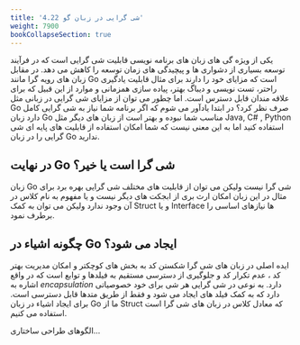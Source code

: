 ```yaml
---
title: '4.22 شی گرایی در زبان گو'
weight: 7900
bookCollapseSection: true
---
```


یکی از ویژه گی های زبان های برنامه نویسی قابلیت شی گرایی است که در فرآیند توسعه بسیاری از دشواری ها و پیچیدگی های زمان توسعه را کاهش می دهد. در مقابل زبان های رویه گرا مانند Go است که  مزایای خود را دارند برای مثال قابلیت یادگیری راحتر، تست نویسی و دیباگ بهتر، پیاده سازی همزمانی و موارد از این قبیل که برای علاقه مندان قابل دسترس است. اما چطور می توان از مزایای شی گرایی در زبانی مثل Go صرف نظر کرد؟ در ابتدا یادآور می شوم که اگر برنامه شما نیاز به شی گرایی کامل دارد زبان Go مناسب شما نبوده و بهتر است از زبان های دیگر مثل Java, C# , Python استفاده کنید اما به این معنی نیست که شما امکان استفاده از قابلیت های پایه ای شی گرایی را در زبان Go ندارید.

## در نهایت Go شی گرا است یا خیر؟

زبان Go شی گرا نیست ولیکن می توان از قابلیت های مختلف شی گرایی بهره برد برای مثال در این زبان امکان ارث بری از ابجکت های دیگر نیست و یا مفهوم به نام کلاس در آن وجود ندارد ولیکن می توان به کمک Struct و یا Interface ها نیازهای اساسی را برطرف نمود. 

## چگونه اشیاء در Go ایجاد می شود؟

ایده اصلی در زبان های شی گرا شکستن کد به بخش های کوچکتر و امکان مدیریت بهتر کد ، عدم تکرار کد و جلوگیری از دسترسی مستقیم به فیلدها و توابع است که در واقع اشاره به _encapsulation_ دارد. به نوعی در شی گرایی هر شی برای خود خصوصیاتی دارد که به کمک فیلد های ایجاد می شود و فقط از طریق متدها قابل دسترسی است. برای ایجاد اشیاء در زبان Go ما از Struct که معادل کلاس در زبان های شی گرا است استفاده می کنیم. 




الگوهای طراحی ساختاری...